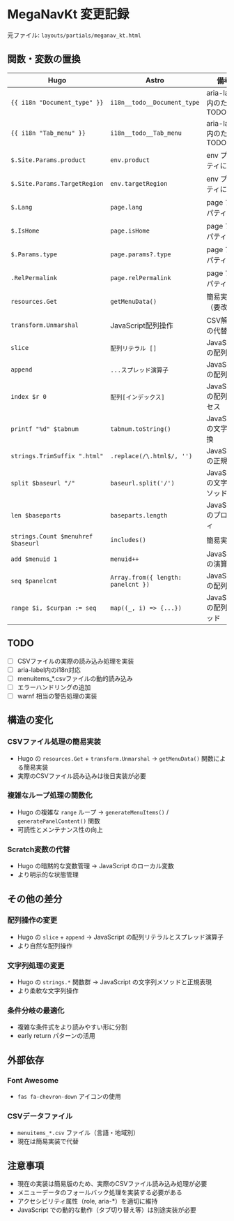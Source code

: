 # MegaNavKt 変更記録

元ファイル: `layouts/partials/meganav_kt.html`

## 関数・変数の置換

| Hugo                               | Astro                              | 備考                        |
| ---------------------------------- | ---------------------------------- | --------------------------- |
| `{{ i18n "Document_type" }}`       | `i18n__todo__Document_type`        | aria-label内のためTODO      |
| `{{ i18n "Tab_menu" }}`            | `i18n__todo__Tab_menu`             | aria-label内のためTODO      |
| `$.Site.Params.product`            | `env.product`                      | env プロパティに集約        |
| `$.Site.Params.TargetRegion`       | `env.targetRegion`                 | env プロパティに集約        |
| `$.Lang`                           | `page.lang`                        | page プロパティ             |
| `$.IsHome`                         | `page.isHome`                      | page プロパティ             |
| `$.Params.type`                    | `page.params?.type`                | page プロパティ             |
| `.RelPermalink`                    | `page.relPermalink`                | page プロパティ             |
| `resources.Get`                    | `getMenuData()`                    | 簡易実装（要改善）          |
| `transform.Unmarshal`              | JavaScript配列操作                 | CSV解析の代替               |
| `slice`                            | `配列リテラル []`                  | JavaScript の配列           |
| `append`                           | `...スプレッド演算子`              | JavaScript の配列操作       |
| `index $r 0`                       | `配列[インデックス]`               | JavaScript の配列アクセス   |
| `printf "%d" $tabnum`              | `tabnum.toString()`                | JavaScript の文字列変換     |
| `strings.TrimSuffix ".html"`       | `.replace(/\.html$/, '')`          | JavaScript の正規表現       |
| `split $baseurl "/"`               | `baseurl.split('/')`               | JavaScript の文字列メソッド |
| `len $baseparts`                   | `baseparts.length`                 | JavaScript のプロパティ     |
| `strings.Count $menuhref $baseurl` | `includes()`                       | 簡易実装                    |
| `add $menuid 1`                    | `menuid++`                         | JavaScript の演算子         |
| `seq $panelcnt`                    | `Array.from({ length: panelcnt })` | JavaScript の配列生成       |
| `range $i, $curpan := seq`         | `map((_, i) => {...})`             | JavaScript の配列メソッド   |

## TODO

- [ ] CSVファイルの実際の読み込み処理を実装
- [ ] aria-label内のi18n対応
- [ ] menuitems\_\*.csvファイルの動的読み込み
- [ ] エラーハンドリングの追加
- [ ] warnf 相当の警告処理の実装

## 構造の変化

### CSVファイル処理の簡易実装

- Hugo の `resources.Get` + `transform.Unmarshal` → `getMenuData()` 関数による簡易実装
- 実際のCSVファイル読み込みは後日実装が必要

### 複雑なループ処理の関数化

- Hugo の複雑な `range` ループ → `generateMenuItems()` / `generatePanelContent()` 関数
- 可読性とメンテナンス性の向上

### Scratch変数の代替

- Hugo の暗黙的な変数管理 → JavaScript のローカル変数
- より明示的な状態管理

## その他の差分

### 配列操作の変更

- Hugo の `slice` + `append` → JavaScript の配列リテラルとスプレッド演算子
- より自然な配列操作

### 文字列処理の変更

- Hugo の `strings.*` 関数群 → JavaScript の文字列メソッドと正規表現
- より柔軟な文字列操作

### 条件分岐の最適化

- 複雑な条件式をより読みやすい形に分割
- early return パターンの活用

## 外部依存

### Font Awesome

- `fas fa-chevron-down` アイコンの使用

### CSVデータファイル

- `menuitems_*.csv` ファイル（言語・地域別）
- 現在は簡易実装で代替

## 注意事項

- 現在の実装は簡易版のため、実際のCSVファイル読み込み処理が必要
- メニューデータのフォールバック処理を実装する必要がある
- アクセシビリティ属性（role, aria-\*）を適切に維持
- JavaScript での動的な動作（タブ切り替え等）は別途実装が必要
